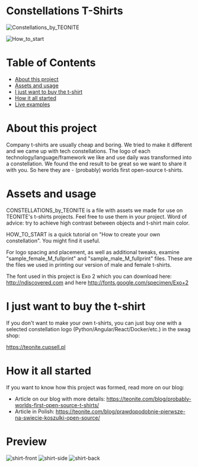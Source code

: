 # Constellations T-Shirts

![Constellations_by_TEONITE](http://i.imgur.com/HU111S6.jpg)

![How_to_start](http://i.imgur.com/TSvuBR6.jpg)

# Table of Contents
* [About this project](#about-this-project)
* [Assets and usage](#assets-and-usage)
* [I just want to buy the t-shirt](#i-just-want-do-buy-the-t-shirt)
* [How it all started](#how-it-all-started)
* [Live examples](#preview)

# About this project

Company t-shirts are usually cheap and boring. We tried to make it different and we came up with tech constellations.
The logo of each technology/language/framework we like and use daily was transformed into a constellation. 
We found the end result to be great so we want to share it with you. 
So here they are - (probably) worlds first open-source t-shirts.

# Assets and usage

CONSTELLATIONS_by_TEONITE is a file with assets we made for use on TEONITE's t-shirts projects. 
Feel free to use them in your project. Word of advice: try to achieve high contrast between objects and t-shirt main color.

HOW_TO_START is a quick tutorial on "How to create your own constellation". You might find it useful.

For logo spacing and placement, as well as additional tweaks, examine "sample_female_M_fullprint" and "sample_male_M_fullprint" files. These are the files we used in printing our version of male and female t-shirts.

The font used in this project is Exo 2 which you can download here: http://ndiscovered.com and here http://fonts.google.com/specimen/Exo+2

# I just want to buy the t-shirt

If you don't want to make your own t-shirts, you can just buy one with a selected constellation logo (Python/Angular/React/Docker/etc.) in the swag shop:

https://teonite.cupsell.pl

# How it all started

If you want to know how this project was formed, read more on our blog:
* Article on our blog with more details: https://teonite.com/blog/probably-worlds-first-open-source-t-shirts/
* Article in Polish: https://teonite.com/blog/prawdopodobnie-pierwsze-na-swiecie-koszulki-open-source/

# Preview

![shirt-front](http://i.imgur.com/tlKyKLF.jpg)
![shirt-side](http://i.imgur.com/MpYbGFi.jpg)
![shirt-back](http://i.imgur.com/67lhpGS.jpg)

